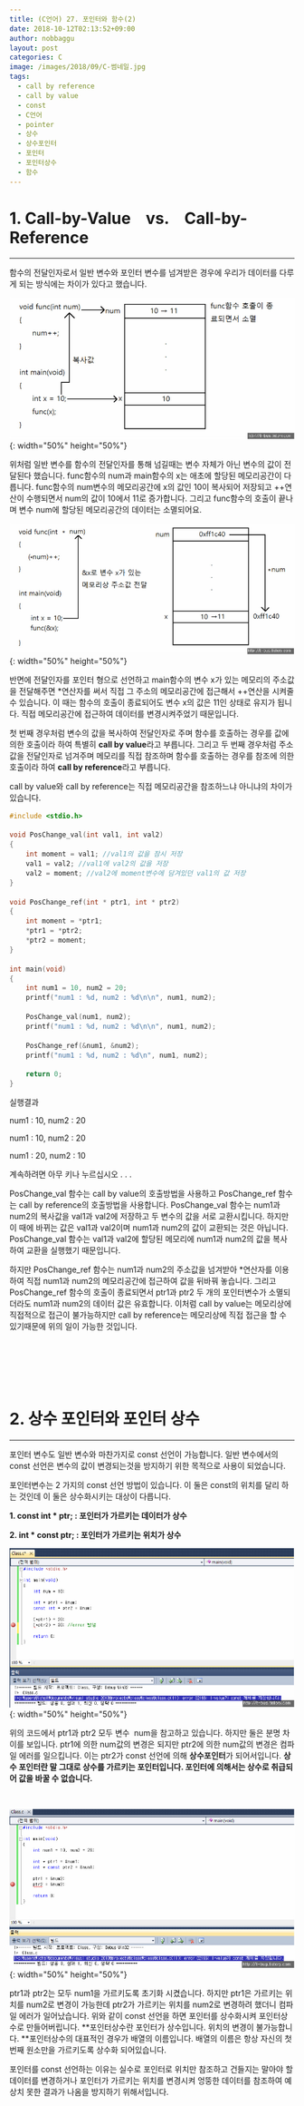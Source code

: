 ```yaml
---
title: (C언어) 27. 포인터와 함수(2)
date: 2018-10-12T02:13:52+09:00
author: nobbaggu
layout: post
categories: C
image: /images/2018/09/C-썸네일.jpg
tags:
  - call by reference
  - call by value
  - const
  - C언어
  - pointer
  - 상수
  - 상수포인터
  - 포인터
  - 포인터상수
  - 함수
---
```

# 1. Call-by-Value    vs.    Call-by-Reference

* * *

함수의 전달인자로서 일반 변수와 포인터 변수를 넘겨받은 경우에 우리가 데이터를 다루게 되는 방식에는 차이가 있다고 했습니다.

![image](/images/2018/09/111.jpg){: width="50%" height="50%"}

위처럼 일반 변수를 함수의 전달인자를 통해 넘길때는 변수 자체가 아닌 변수의 값이 전달된다 했습니다. func함수의 num과 main함수의 x는 애초에 할당된 메모리공간이 다릅니다. func함수의 num변수의 메모리공간에 x의 값인 10이 복사되어 저장되고 ++연산이 수행되면서 num의 값이 10에서 11로 증가합니다. 그리고 func함수의 호출이 끝나며 변수 num에 할당된 메모리공간의 데이터는 소멸되어요.

![image](/images/2018/09/222.jpg){: width="50%" height="50%"}

반면에 전달인자를 포인터 형으로 선언하고 main함수의 변수 x가 있는 메모리의 주소값을 전달해주면 *연산자를 써서 직접 그 주소의 메모리공간에 접근해서 ++연산을 시켜줄 수 있습니다. 이 때는 함수의 호출이 종료되어도 변수 x의 값은 11인 상태로 유지가 됩니다. 직접 메모리공간에 접근하여 데이터를 변경시켜주었기 때문입니다.

첫 번째 경우처럼 변수의 값을 복사하여 전달인자로 주며 함수를 호출하는 경우를 값에 의한 호출이라 하여 특별히 **call by value**라고 부릅니다. 그리고 두 번째 경우처럼 주소값을 전달인자로 넘겨주며 메모리를 직접 참조하며 함수를 호출하는 경우를 참조에 의한 호출이라 하여 **call by reference**라고 부릅니다.

call by value와 call by reference는 직접 메모리공간을 참조하느냐 아니냐의 차이가 있습니다.

~~~ c
#include <stdio.h>

void PosChange_val(int val1, int val2)
{
    int moment = val1; //val1의 값을 잠시 저장
    val1 = val2; //val1에 val2의 값을 저장
    val2 = moment; //val2에 moment변수에 담겨있던 val1의 값 저장
}

void PosChange_ref(int * ptr1, int * ptr2)
{
    int moment = *ptr1;
    *ptr1 = *ptr2;
    *ptr2 = moment;
}

int main(void)
{
    int num1 = 10, num2 = 20;
    printf("num1 : %d, num2 : %d\n\n", num1, num2);
    
    PosChange_val(num1, num2);
    printf("num1 : %d, num2 : %d\n\n", num1, num2);
    
    PosChange_ref(&num1, &num2);
    printf("num1 : %d, num2 : %d\n", num1, num2);

    return 0;
}
~~~

실행결과

num1 : 10, num2 : 20


num1 : 10, num2 : 20


num1 : 20, num2 : 10


계속하려면 아무 키나 누르십시오 . . .

PosChange\_val 함수는 call by value의 호출방법을 사용하고 PosChange\_ref 함수는 call by reference의 호출방법을 사용합니다. PosChange\_val 함수는 num1과 num2의 복사값을 val1과 val2에 저장하고 두 변수의 값을 서로 교환시킵니다. 하지만 이 때에 바뀌는 값은 val1과 val2이며 num1과 num2의 값이 교환되는 것은 아닙니다. PosChange\_val 함수는 val1과 val2에 할당된 메모리에 num1과 num2의 값을 복사하여 교환을 실행했기 때문입니다.

하지만 PosChange\_ref 함수는 num1과 num2의 주소값을 넘겨받아 *연산자를 이용하여 직접 num1과 num2의 메모리공간에 접근하여 값을 뒤바꿔 놓습니다. 그리고 PosChange\_ref 함수의 호출이 종료되면서 ptr1과 ptr2 두 개의 포인터변수가 소멸되더라도 num1과 num2의 데이터 값은 유효합니다. 이처럼 call by value는 메모리상에 직접적으로 접근이 불가능하지만 call by reference는 메모리상에 직접 접근을 할 수 있기때문에 위의 일이 가능한 것입니다.

&nbsp;

&nbsp;

&nbsp;

# 2. 상수 포인터와 포인터 상수

* * *

포인터 변수도 일반 변수와 마찬가지로 const 선언이 가능합니다. 일반 변수에서의 const 선언은 변수의 값이 변경되는것을 방지하기 위한 목적으로 사용이 되었습니다.

포인터변수는 2 가지의 const 선언 방법이 있습니다. 이 둘은 const의 위치를 달리 하는 것인데 이 둘은 상수화시키는 대상이 다릅니다.

**1. const int * ptr; : 포인터가 가르키는 데이터가 상수**

**2. int * const ptr; : 포인터가 가르키는 위치가 상수**

![image](/images/2018/09/333.jpg){: width="50%" height="50%"}

위의 코드에서 ptr1과 ptr2 모두 변수  num을 참고하고 있습니다. 하지만 둘은 분명 차이를 보입니다. ptr1에 의한 num값의 변경은 되지만 ptr2에 의한 num값의 변경은 컴파일 에러를 일으킵니다. 이는 ptr2가 const 선언에 의해 **상수포인터**가 되어서입니다. **상수 포인터란 말 그대로 상수를 가르키는 포인터입니다. 포인터에 의해서는 상수로 취급되어 값을 바꿀 수 없습니다.**

&nbsp;

![image](/images/2018/09/444.jpg){: width="50%" height="50%"}

ptr1과 ptr2는 모두 num1을 가르키도록 초기화 시켰습니다. 하지만 ptr1은 가르키는 위치를 num2로 변경이 가능한데 ptr2가 가르키는 위치를 num2로 변경하려 했더니 컴파일 에러가 일어났습니다. 위와 같이 const 선언을 하면 포인터를 상수화시켜 포인터상수로 만들어버립니다. **포인터상수란 포인터가 상수입니다. 위치의 변경이 불가능합니다. **포인터상수의 대표적인 경우가 배열의 이름입니다. 배열의 이름은 항상 자신의 첫 번째 원소만을 가르키도록 상수화 되어있습니다.

포인터를 const 선언하는 이유는 실수로 포인터로 위치만 참조하고 건들지는 말아야 할 데이터를 변경하거나 포인터가 가르키는 위치를 변경시켜 엉뚱한 데이터를 참조하여 예상치 못한 결과가 나옴을 방지하기 위해서입니다.